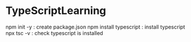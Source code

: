 # TypeScriptLearning
 npm init -y : create package.json
 npm install typescript : install typescript
 npx tsc -v : check typescript is installed
